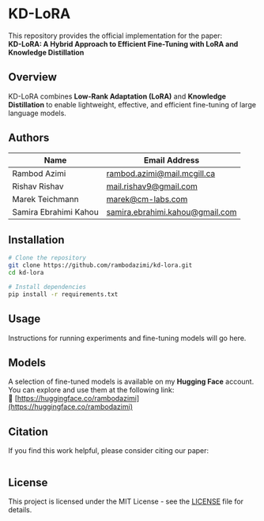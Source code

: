# KD-LoRA

This repository provides the official implementation for the paper:  
**KD-LoRA: A Hybrid Approach to Efficient Fine-Tuning with LoRA and Knowledge Distillation**

## Overview  
KD-LoRA combines **Low-Rank Adaptation (LoRA)** and **Knowledge Distillation** to enable lightweight, effective, and efficient fine-tuning of large language models.

## Authors  

| Name            | Email Address              |
|-----------------|----------------------------|
| Rambod Azimi    | rambod.azimi@mail.mcgill.ca     |
| Rishav Rishav   | mail.rishav9@gmail.com     |
| Marek Teichmann   | marek@cm-labs.com     |
| Samira Ebrahimi Kahou  | samira.ebrahimi.kahou@gmail.com     |


## Installation  
```bash
# Clone the repository
git clone https://github.com/rambodazimi/kd-lora.git
cd kd-lora

# Install dependencies
pip install -r requirements.txt
```

## Usage  
Instructions for running experiments and fine-tuning models will go here.

## Models  
A selection of fine-tuned models is available on my **Hugging Face** account. You can explore and use them at the following link:  
🔗 [https://huggingface.co/rambodazimi](https://huggingface.co/rambodazimi)


## Citation  
If you find this work helpful, please consider citing our paper:
```bibtex
```

## License  
This project is licensed under the MIT License - see the [LICENSE](LICENSE) file for details.
